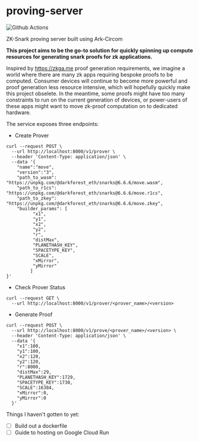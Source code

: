 # proving-server
![Github Actions](https://github.com/bind/proving-server/workflows/Tests/badge.svg)

ZK-Snark proving server built using Ark-Circom

**This project aims to be the go-to solution for quickly spinning up compute resources for generating snark proofs for zk applications.**

Inspired by https://zkga.me proof generation requirements, we imagine a world where there are many zk apps requiring bespoke proofs to be computed. 
Consumer devices will continue to become more powerful and proof generation less resource intensive, which will hopefully quickly make this project obselete.
In the meantime, some proofs might have too many constraints to run on the current generation of devices, or power-users of these apps might want to move zk-proof computation on to dedicated hardware.


The service exposes three endpoints:

- Create Prover
```
curl --request POST \
  --url http://localhost:8000/v1/prover \
  --header 'Content-Type: application/json' \
  --data '{
	"name":"move",
	"version":"3",
	"path_to_wasm": "https://unpkg.com/@darkforest_eth/snarks@6.6.6/move.wasm",
	"path_to_r1cs": "https://unpkg.com/@darkforest_eth/snarks@6.6.6/move.r1cs",
	"path_to_zkey": "https://unpkg.com/@darkforest_eth/snarks@6.6.6/move.zkey",
	"builder_params": [
          "x1",
          "y1",
          "x2",
          "y2",
          "r",
          "distMax",
          "PLANETHASH_KEY",
          "SPACETYPE_KEY",
          "SCALE",
          "xMirror",
          "yMirror"
         ]
}'
```

- Check Prover Status
```
curl --request GET \
  --url http://localhost:8000/v1/prover/<prover_name>/<version>
```

- Generate Proof
```
curl --request POST \
  --url http://localhost:8000/v1/prove/<prover_name>/<version> \
  --header 'Content-Type: application/json' \
  --data '{
    "x1":100,
    "y1":100,
    "x2":120,
    "y2":120,
    "r":8000,
    "distMax":29,
    "PLANETHASH_KEY":1729,
    "SPACETYPE_KEY":1730,
    "SCALE":16384,
    "xMirror":0,
    "yMirror":0
  }'
```


Things I haven't gotten to yet:
- [ ] Build out a dockerfile
- [ ] Guide to hosting on Google Cloud Run
